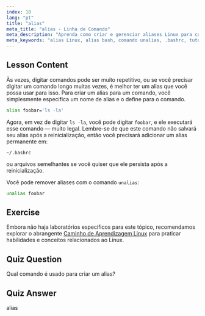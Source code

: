 ```yaml
---
index: 18
lang: "pt"
title: "alias"
meta_title: "alias - Linha de Comando"
meta_description: "Aprenda como criar e gerenciar aliases Linux para comandos comuns. Descubra a configuração de alias temporário e permanente em .bashrc. Melhore sua eficiência na linha de comando!"
meta_keywords: "alias Linux, alias bash, comando unalias, .bashrc, tutorial Linux, linha de comando, Linux para iniciantes, guia Linux"
---
```


## Lesson Content

Às vezes, digitar comandos pode ser muito repetitivo, ou se você precisar digitar um comando longo muitas vezes, é melhor ter um alias que você possa usar para isso. Para criar um alias para um comando, você simplesmente especifica um nome de alias e o define para o comando.

```bash
alias foobar='ls -la'
```

Agora, em vez de digitar `ls -la`, você pode digitar `foobar`, e ele executará esse comando — muito legal. Lembre-se de que este comando não salvará seu alias após a reinicialização, então você precisará adicionar um alias permanente em:

```plaintext
~/.bashrc
```

ou arquivos semelhantes se você quiser que ele persista após a reinicialização.

Você pode remover aliases com o comando `unalias`:

```bash
unalias foobar
```

## Exercise

Embora não haja laboratórios específicos para este tópico, recomendamos explorar o abrangente [Caminho de Aprendizagem Linux](https://labex.io/pt/learn/linux) para praticar habilidades e conceitos relacionados ao Linux.

## Quiz Question

Qual comando é usado para criar um alias?

## Quiz Answer

alias
